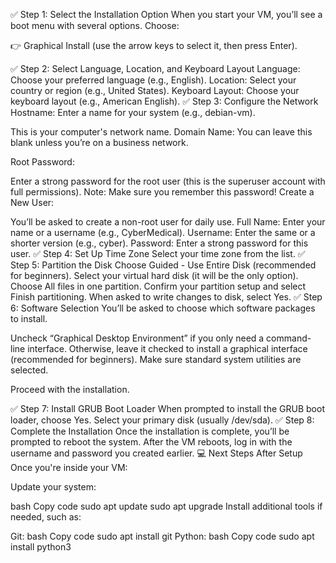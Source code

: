 ✅ Step 1: Select the Installation Option
When you start your VM, you’ll see a boot menu with several options. Choose:

👉 Graphical Install (use the arrow keys to select it, then press Enter).

✅ Step 2: Select Language, Location, and Keyboard Layout
Language: Choose your preferred language (e.g., English).
Location: Select your country or region (e.g., United States).
Keyboard Layout: Choose your keyboard layout (e.g., American English).
✅ Step 3: Configure the Network
Hostname: Enter a name for your system (e.g., debian-vm).

This is your computer's network name.
Domain Name: You can leave this blank unless you’re on a business network.

Root Password:

Enter a strong password for the root user (this is the superuser account with full permissions).
Note: Make sure you remember this password!
Create a New User:

You’ll be asked to create a non-root user for daily use.
Full Name: Enter your name or a username (e.g., CyberMedical).
Username: Enter the same or a shorter version (e.g., cyber).
Password: Enter a strong password for this user.
✅ Step 4: Set Up Time Zone
Select your time zone from the list.
✅ Step 5: Partition the Disk
Choose Guided - Use Entire Disk (recommended for beginners).
Select your virtual hard disk (it will be the only option).
Choose All files in one partition.
Confirm your partition setup and select Finish partitioning.
When asked to write changes to disk, select Yes.
✅ Step 6: Software Selection
You’ll be asked to choose which software packages to install.

Uncheck “Graphical Desktop Environment” if you only need a command-line interface.
Otherwise, leave it checked to install a graphical interface (recommended for beginners).
Make sure standard system utilities are selected.

Proceed with the installation.

✅ Step 7: Install GRUB Boot Loader
When prompted to install the GRUB boot loader, choose Yes.
Select your primary disk (usually /dev/sda).
✅ Step 8: Complete the Installation
Once the installation is complete, you’ll be prompted to reboot the system.
After the VM reboots, log in with the username and password you created earlier.
💻 Next Steps After Setup
Once you're inside your VM:

Update your system:

bash
Copy code
sudo apt update
sudo apt upgrade
Install additional tools if needed, such as:

Git:
bash
Copy code
sudo apt install git
Python:
bash
Copy code
sudo apt install python3
